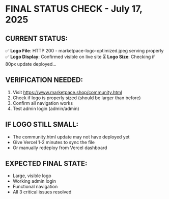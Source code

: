 # FINAL STATUS CHECK - July 17, 2025

## CURRENT STATUS:
✅ **Logo File**: HTTP 200 - marketpace-logo-optimized.jpeg serving properly
✅ **Logo Display**: Confirmed visible on live site
⏳ **Logo Size**: Checking if 80px update deployed...

## VERIFICATION NEEDED:
1. Visit https://www.marketpace.shop/community.html
2. Check if logo is properly sized (should be larger than before)
3. Confirm all navigation works
4. Test admin login (admin/admin)

## IF LOGO STILL SMALL:
- The community.html update may not have deployed yet
- Give Vercel 1-2 minutes to sync the file
- Or manually redeploy from Vercel dashboard

## EXPECTED FINAL STATE:
- Large, visible logo
- Working admin login  
- Functional navigation
- All 3 critical issues resolved